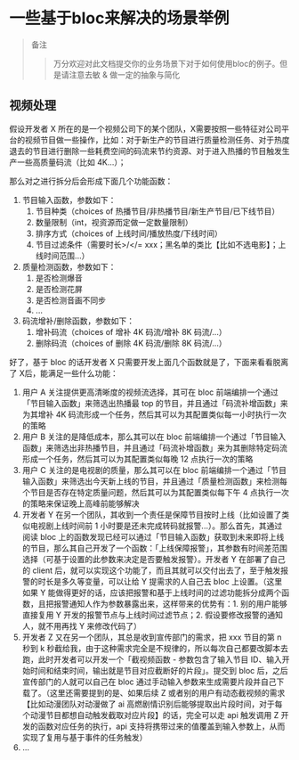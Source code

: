 # 一些基于bloc来解决的场景举例

> 备注
>> 万分欢迎对此文档提交你的业务场景下对于如何使用bloc的例子。但是请注意去敏 & 做一定的抽象与简化

## 视频处理
假设开发者 X 所在的是一个视频公司下的某个团队，X需要按照一些特征对公司平台的视频节目做一些操作，比如：对于新生产的节目进行质量检测任务、对于热度退去的节目进行删除一些耗费空间的码流来节约资源、对于进入热播的节目触发生产一些高质量码流（比如 4K...）；

那么对之进行拆分后会形成下面几个功能函数：
1. 节目输入函数，参数如下：
	1. 节目种类（choices of 热播节目/非热播节目/新生产节目/已下线节目）
	2. 数量限制（int，视资源而定做一定数量限制）
	3. 排序方式（choices of 上线时间/播放热度/下线时间）
	4. 节目过滤条件（需要时长>/</= xxx；黑名单的类比【比如不选电影】；上线时间范围...）
2. 质量检测函数，参数如下：
	1. 是否检测爆音
	2. 是否检测花屏
	3. 是否检测音画不同步
	4. ...
3. 码流增补/删除函数，参数如下：
	1. 增补码流（choices of 增补 4K 码流/增补 8K 码流/...）
	2. 删除码流（choices of 删除 4K 码流/删除 8K 码流/...）

好了，基于 bloc 的话开发者 X 只需要开发上面几个函数就是了，下面来看看脱离了 X后，能满足一些什么功能：
1. 用户 A 关注提供更高清晰度的视频流选择，其可在 bloc 前端编排一个通过「节目输入函数」来筛选出热播最 top 的节目，并且通过「码流补增函数」来为其增补 4K 码流形成一个任务，然后其可以为其配置类似每一小时执行一次的策略
2. 用户 B 关注的是降低成本，那么其可以在 bloc 前端编排一个通过「节目输入函数」来筛选出非热播节目，并且通过「码流补增函数」来为其删除特定码流形成一个任务，然后其可以为其配置类似每晚 12 点执行一次的策略
3. 用户 C 关注的是电视剧的质量，那么其可以在 bloc 前端编排一个通过「节目输入函数」来筛选出今天新上线的节目，并且通过「质量检测函数」来检测每个节目是否存在特定质量问题，然后其可以为其配置类似每下午 4 点执行一次的策略来保证晚上高峰前能够解决
4. 开发者 Y 在另一个团队，其收到一个责任是保障节目按时上线（比如设置了类似电视剧上线时间前 1 小时要是还未完成转码就报警...）。那么首先，其通过阅读 bloc 上的函数发现已经可以通过「节目输入函数」获取到未来即将上线的节目，那么其自己开发了一个函数：「上线保障报警」，其参数有时间差范围选择（可基于设置的此参数来决定是否要触发报警）。开发者 Y 在部署了自己的 client 后，就可以实现这个功能了，而且其就可以交付出去了，至于触发报警的时长是多久等变量，可以让给 Y 提需求的人自己去 bloc 上设置。（这里如果 Y 能做得更好的话，应该把报警和基于上线时间的过滤功能拆分成两个函数，且把报警通知人作为参数暴露出来，这样带来的优势有：1. 别的用户能够直接复用 Y 开发的报警节点与上线时间过滤节点；2. 假设要修改报警的通知人，就不用再找 Y 来修改代码了）
5. 开发者 Z 又在另一个团队，其总是收到宣传部门的需求，把 xxx 节目的第 n 秒到 k 秒截给我，由于这种需求完全是不规律的，所以每次自己都要改脚本去跑，此时开发者可以开发一个「截视频函数 - 参数包含了输入节目 ID、输入开始时间和结束时间，输出就是节目对应截断好的片段」。提交到 bloc 后，之后宣传部门的人就可以自己在 bloc 通过手动输入参数来生成需要片段并自己下载了。（这里还需要提到的是、如果后续 Z 或者别的用户有动态截视频的需求【比如动漫团队对动漫做了 ai 高燃剧情识别后能够提取出片段时间，对于每个动漫节目都想自动触发截取对应片段】的话，完全可以走 api 触发调用 Z 开发的函数对应任务的执行，api 支持将携带过来的值覆盖到输入参数上，从而实现了复用与基于事件的任务触发）
6. ...
